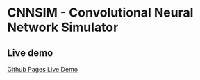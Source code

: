 # CNNSIM - Convolutional Neural Network Simulator

## Live demo
[Github Pages Live Demo](https://wklej.github.io/CNNSIM)
